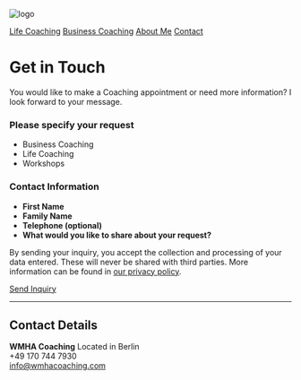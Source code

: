 ![logo](/images/logo.png)

[Life Coaching](/life-coaching)
[Business Coaching](/business-coaching)
[About Me](/about)
[Contact](/contact)

# Get in Touch

You would like to make a Coaching appointment or need more information?
I look forward to your message.

### Please specify your request
- Business Coaching
- Life Coaching
- Workshops

### Contact Information
- **First Name**
- **Family Name**
- **Telephone (optional)**
- **What would you like to share about your request?**

By sending your inquiry, you accept the collection and processing of your data entered. These will never be shared with third parties. More information can be found in [our privacy policy](/privacy-policy/).

[Send Inquiry](mailto:info@wmhacoaching.com)

---

## Contact Details
**WMHA Coaching**
Located in Berlin  
+49 170 744 7930  
info@wmhacoaching.com
